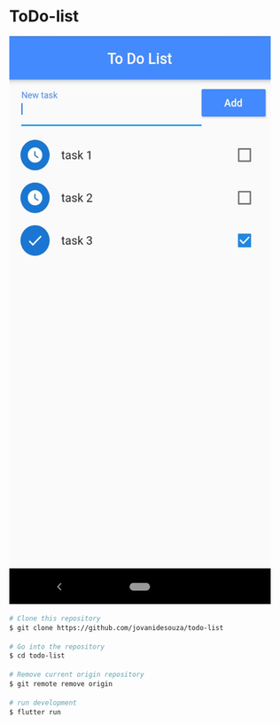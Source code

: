 # **ToDo-list**

![image](app.png)


```bash
# Clone this repository
$ git clone https://github.com/jovanidesouza/todo-list

# Go into the repository
$ cd todo-list

# Remove current origin repository
$ git remote remove origin

# run development 
$ flutter run

```
